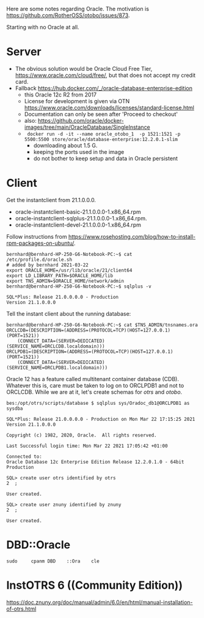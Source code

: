 Here are some notes regarding Oracle. The motivation is https://github.com/RotherOSS/otobo/issues/873.

Starting with no Oracle at all.

# Server

- The obvious solution would be Oracle Cloud Free Tier, https://www.oracle.com/cloud/free/, but that does not accept my credit card.
- Fallback https://hub.docker.com/_/oracle-database-enterprise-edition 
  - this Oracle 12c R2 from 2017
  - License for development is given via OTN https://www.oracle.com/downloads/licenses/standard-license.html
  - Documentation can only be seen after 'Proceed to checkout'
  - also: https://github.com/oracle/docker-images/tree/main/OracleDatabase/SingleInstance
  - ` docker run -d -it --name oracle_otobo_1  -p 1521:1521 -p 5500:5500 store/oracle/database-enterprise:12.2.0.1-slim` 
    - downloading about 1.5 G.
    - keeping the ports used in the image
    - do not bother to keep setup and data in Oracle persistent 

# Client

Get the instantclient from 21.1.0.0.0. 
- oracle-instantclient-basic-21.1.0.0.0-1.x86_64.rpm
- oracle-instantclient-sqlplus-21.1.0.0.0-1.x86_64.rpm.
- oracle-instantclient-devel-21.1.0.0.0-1.x86_64.rpm

Follow instructions from https://www.rosehosting.com/blog/how-to-install-rpm-packages-on-ubuntu/.

    bernhard@bernhard-HP-250-G6-Notebook-PC:~$ cat /etc/profile.d/oracle.sh 
    # added by bernhard 2021-03-22
    export ORACLE_HOME=/usr/lib/oracle/21/client64
    export LD_LIBRARY_PATH=$ORACLE_HOME/lib
    export TNS_ADMIN=$ORACLE_HOME/network/admin
    bernhard@bernhard-HP-250-G6-Notebook-PC:~$ sqlplus -v

    SQL*Plus: Release 21.0.0.0.0 - Production
    Version 21.1.0.0.0
    
Tell the instant client about the running database:

    bernhard@bernhard-HP-250-G6-Notebook-PC:~$ cat $TNS_ADMIN/tnsnames.ora
    ORCLCDB=(DESCRIPTION=(ADDRESS=(PROTOCOL=TCP)(HOST=127.0.0.1)(PORT=1521))
        (CONNECT_DATA=(SERVER=DEDICATED)(SERVICE_NAME=ORCLCDB.localdomain)))
    ORCLPDB1=(DESCRIPTION=(ADDRESS=(PROTOCOL=TCP)(HOST=127.0.0.1)(PORT=1521))
        (CONNECT_DATA=(SERVER=DEDICATED)(SERVICE_NAME=ORCLPDB1.localdomain)))
        
Oracle 12 has a feature called multitenant container database (CDB). Whatever this is,
care must be taken to log on to ORCLPDB1 and not to ORCLCDB. While we are at it,
let's create schemas for _otrs_ and _otobo_.

    bes:/opt/otrs/scripts/database $ sqlplus sys/Oradoc_db1@ORCLPDB1 as sysdba

    SQL*Plus: Release 21.0.0.0.0 - Production on Mon Mar 22 17:15:25 2021
    Version 21.1.0.0.0

    Copyright (c) 1982, 2020, Oracle.  All rights reserved.

    Last Successful login time: Mon Mar 22 2021 17:05:42 +01:00

    Connected to:
    Oracle Database 12c Enterprise Edition Release 12.2.0.1.0 - 64bit Production

    SQL> create user otrs identified by otrs
    2  ;

    User created.

    SQL> create user znuny identified by znuny   
    2  ;

    User created.


# DBD::Oracle

    sudo     cpanm DBD    ::Ora    cle

# InstOTRS 6 ((Community Edition))

https://doc.znuny.org/doc/manual/admin/6.0/en/html/manual-installation-of-otrs.html
